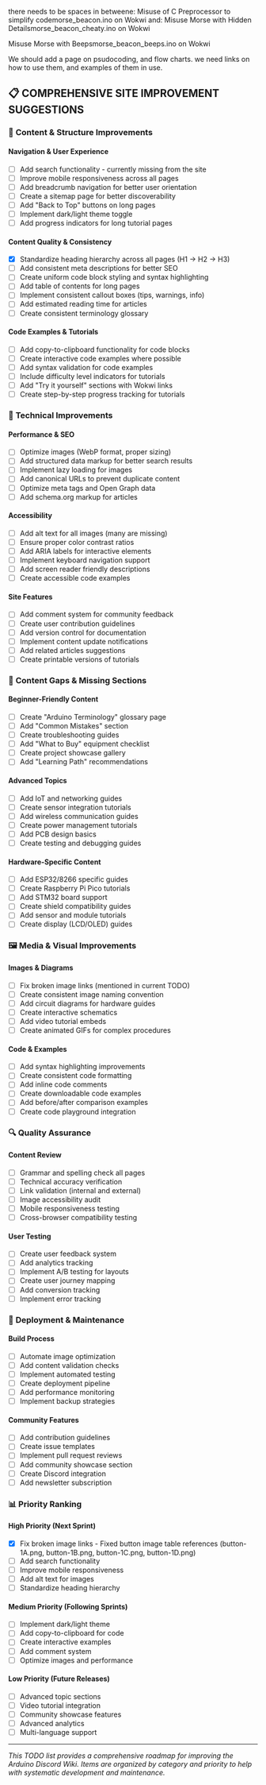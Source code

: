 there needs to be spaces in betweene: Misuse of C Preprocessor to simplify codemorse_beacon.ino on Wokwi
and:
Misuse Morse with Hidden Detailsmorse_beacon_cheaty.ino on Wokwi

Misuse Morse with Beepsmorse_beacon_beeps.ino on Wokwi


We should add a page on psudocoding, and flow charts. 
we need links on how to use them, and examples of them in use.

## 📋 COMPREHENSIVE SITE IMPROVEMENT SUGGESTIONS

### 🎨 **Content & Structure Improvements**

#### **Navigation & User Experience**
- [ ] Add search functionality - currently missing from the site
- [ ] Improve mobile responsiveness across all pages
- [ ] Add breadcrumb navigation for better user orientation
- [ ] Create a sitemap page for better discoverability
- [ ] Add "Back to Top" buttons on long pages
- [ ] Implement dark/light theme toggle
- [ ] Add progress indicators for long tutorial pages

#### **Content Quality & Consistency**
- [x] Standardize heading hierarchy across all pages (H1 → H2 → H3)
- [ ] Add consistent meta descriptions for better SEO
- [ ] Create uniform code block styling and syntax highlighting
- [ ] Add table of contents for long pages
- [ ] Implement consistent callout boxes (tips, warnings, info)
- [ ] Add estimated reading time for articles
- [ ] Create consistent terminology glossary

#### **Code Examples & Tutorials**
- [ ] Add copy-to-clipboard functionality for code blocks
- [ ] Create interactive code examples where possible
- [ ] Add syntax validation for code examples
- [ ] Include difficulty level indicators for tutorials
- [ ] Add "Try it yourself" sections with Wokwi links
- [ ] Create step-by-step progress tracking for tutorials

### 🔧 **Technical Improvements**

#### **Performance & SEO**
- [ ] Optimize images (WebP format, proper sizing)
- [ ] Add structured data markup for better search results
- [ ] Implement lazy loading for images
- [ ] Add canonical URLs to prevent duplicate content
- [ ] Optimize meta tags and Open Graph data
- [ ] Add schema.org markup for articles

#### **Accessibility**
- [ ] Add alt text for all images (many are missing)
- [ ] Ensure proper color contrast ratios
- [ ] Add ARIA labels for interactive elements
- [ ] Implement keyboard navigation support
- [ ] Add screen reader friendly descriptions
- [ ] Create accessible code examples

#### **Site Features**
- [ ] Add comment system for community feedback
- [ ] Create user contribution guidelines
- [ ] Add version control for documentation
- [ ] Implement content update notifications
- [ ] Add related articles suggestions
- [ ] Create printable versions of tutorials

### 📝 **Content Gaps & Missing Sections**

#### **Beginner-Friendly Content**
- [ ] Create "Arduino Terminology" glossary page
- [ ] Add "Common Mistakes" section
- [ ] Create troubleshooting guides
- [ ] Add "What to Buy" equipment checklist
- [ ] Create project showcase gallery
- [ ] Add "Learning Path" recommendations

#### **Advanced Topics**
- [ ] Add IoT and networking guides
- [ ] Create sensor integration tutorials
- [ ] Add wireless communication guides
- [ ] Create power management tutorials
- [ ] Add PCB design basics
- [ ] Create testing and debugging guides

#### **Hardware-Specific Content**
- [ ] Add ESP32/8266 specific guides
- [ ] Create Raspberry Pi Pico tutorials
- [ ] Add STM32 board support
- [ ] Create shield compatibility guides
- [ ] Add sensor and module tutorials
- [ ] Create display (LCD/OLED) guides

### 🖼️ **Media & Visual Improvements**

#### **Images & Diagrams**
- [ ] Fix broken image links (mentioned in current TODO)
- [ ] Create consistent image naming convention
- [ ] Add circuit diagrams for hardware guides
- [ ] Create interactive schematics
- [ ] Add video tutorial embeds
- [ ] Create animated GIFs for complex procedures

#### **Code & Examples**
- [ ] Add syntax highlighting improvements
- [ ] Create consistent code formatting
- [ ] Add inline code comments
- [ ] Create downloadable code examples
- [ ] Add before/after comparison examples
- [ ] Create code playground integration

### 🔍 **Quality Assurance**

#### **Content Review**
- [ ] Grammar and spelling check all pages
- [ ] Technical accuracy verification
- [ ] Link validation (internal and external)
- [ ] Image accessibility audit
- [ ] Mobile responsiveness testing
- [ ] Cross-browser compatibility testing

#### **User Testing**
- [ ] Create user feedback system
- [ ] Add analytics tracking
- [ ] Implement A/B testing for layouts
- [ ] Create user journey mapping
- [ ] Add conversion tracking
- [ ] Implement error tracking

### 🚀 **Deployment & Maintenance**

#### **Build Process**
- [ ] Automate image optimization
- [ ] Add content validation checks
- [ ] Implement automated testing
- [ ] Create deployment pipeline
- [ ] Add performance monitoring
- [ ] Implement backup strategies

#### **Community Features**
- [ ] Add contribution guidelines
- [ ] Create issue templates
- [ ] Implement pull request reviews
- [ ] Add community showcase section
- [ ] Create Discord integration
- [ ] Add newsletter subscription

### 📊 **Priority Ranking**

#### **High Priority (Next Sprint)**
- [x] Fix broken image links - Fixed button image table references (button-1A.png, button-1B.png, button-1C.png, button-1D.png)
- [ ] Add search functionality
- [ ] Improve mobile responsiveness
- [ ] Add alt text for images
- [ ] Standardize heading hierarchy

#### **Medium Priority (Following Sprints)**
- [ ] Implement dark/light theme
- [ ] Add copy-to-clipboard for code
- [ ] Create interactive examples
- [ ] Add comment system
- [ ] Optimize images and performance

#### **Low Priority (Future Releases)**
- [ ] Advanced topic sections
- [ ] Video tutorial integration
- [ ] Community showcase features
- [ ] Advanced analytics
- [ ] Multi-language support

---

*This TODO list provides a comprehensive roadmap for improving the Arduino Discord Wiki. Items are organized by category and priority to help with systematic development and maintenance.*
